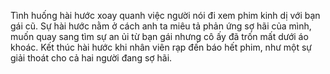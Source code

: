 Tình huống hài hước xoay quanh việc người nói đi xem phim kinh dị với bạn gái cũ. Sự hài hước nằm ở cách anh ta miêu tả phản ứng sợ hãi của mình, muốn quay sang tìm sự an ủi từ bạn gái nhưng cô ấy đã trốn mất dưới áo khoác. Kết thúc hài hước khi nhân viên rạp đến báo hết phim, như một sự giải thoát cho cả hai người đang sợ hãi.